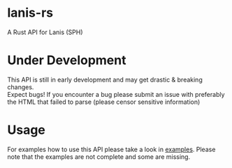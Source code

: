 # lanis-rs
A Rust API for Lanis (SPH)

# Under Development
This API is still in early development and may get drastic & breaking changes. <br>
Expect bugs! If you encounter a bug please submit an issue with preferably the HTML that failed to parse (please censor sensitive information)

# Usage
For examples how to use this API please take a look in [examples](./examples).
Please note that the examples are not complete and some are missing.